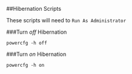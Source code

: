 ##Hibernation Scripts

These scripts will need to ```Run As Administrator```

###Turn *off* Hibernation
```batch
powercfg -h off
```

###Turn *on* Hibernation
```batch
powercfg -h on
```
